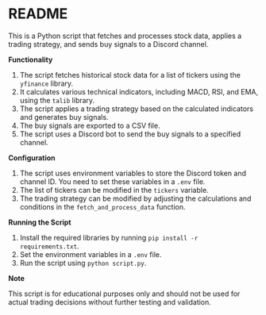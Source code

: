 README
=====

This is a Python script that fetches and processes stock data, applies a trading strategy, and sends buy signals to a Discord channel.

**Functionality**

1. The script fetches historical stock data for a list of tickers using the `yfinance` library.
2. It calculates various technical indicators, including MACD, RSI, and EMA, using the `talib` library.
3. The script applies a trading strategy based on the calculated indicators and generates buy signals.
4. The buy signals are exported to a CSV file.
5. The script uses a Discord bot to send the buy signals to a specified channel.

**Configuration**

1. The script uses environment variables to store the Discord token and channel ID. You need to set these variables in a `.env` file.
2. The list of tickers can be modified in the `tickers` variable.
3. The trading strategy can be modified by adjusting the calculations and conditions in the `fetch_and_process_data` function.

**Running the Script**

1. Install the required libraries by running `pip install -r requirements.txt`.
2. Set the environment variables in a `.env` file.
3. Run the script using `python script.py`.

**Note**

This script is for educational purposes only and should not be used for actual trading decisions without further testing and validation.
